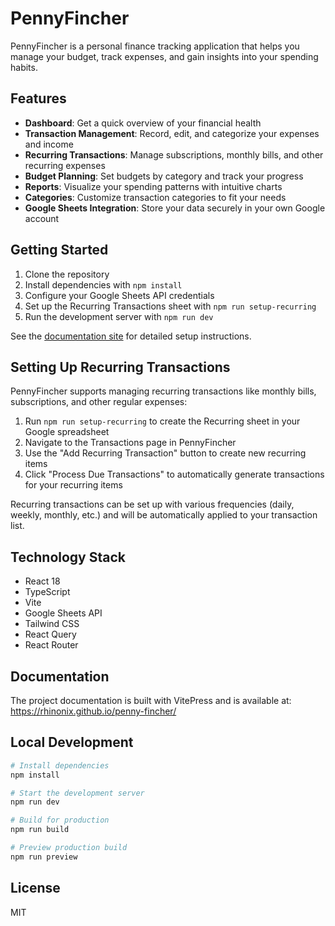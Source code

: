 # PennyFincher

PennyFincher is a personal finance tracking application that helps you manage your budget, track expenses, and gain insights into your spending habits.

## Features

- **Dashboard**: Get a quick overview of your financial health
- **Transaction Management**: Record, edit, and categorize your expenses and income
- **Recurring Transactions**: Manage subscriptions, monthly bills, and other recurring expenses
- **Budget Planning**: Set budgets by category and track your progress
- **Reports**: Visualize your spending patterns with intuitive charts
- **Categories**: Customize transaction categories to fit your needs
- **Google Sheets Integration**: Store your data securely in your own Google account

## Getting Started

1. Clone the repository
2. Install dependencies with `npm install`
3. Configure your Google Sheets API credentials
4. Set up the Recurring Transactions sheet with `npm run setup-recurring`
5. Run the development server with `npm run dev`

See the [documentation site](https://rhinonix.github.io/penny-fincher/) for detailed setup instructions.

## Setting Up Recurring Transactions

PennyFincher supports managing recurring transactions like monthly bills, subscriptions, and other regular expenses:

1. Run `npm run setup-recurring` to create the Recurring sheet in your Google spreadsheet
2. Navigate to the Transactions page in PennyFincher
3. Use the "Add Recurring Transaction" button to create new recurring items
4. Click "Process Due Transactions" to automatically generate transactions for your recurring items

Recurring transactions can be set up with various frequencies (daily, weekly, monthly, etc.) and will be automatically applied to your transaction list.

## Technology Stack

- React 18
- TypeScript
- Vite
- Google Sheets API
- Tailwind CSS
- React Query
- React Router

## Documentation

The project documentation is built with VitePress and is available at:
https://rhinonix.github.io/penny-fincher/

## Local Development

```bash
# Install dependencies
npm install

# Start the development server
npm run dev

# Build for production
npm run build

# Preview production build
npm run preview
```

## License

MIT
